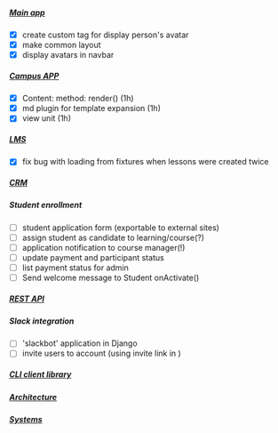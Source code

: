 ##### [Main app](ROOTAPP.md)
- [x] create custom tag for display person's avatar
- [x] make common layout
- [x] display avatars in navbar
##### [Campus APP](CAMPUS.md)
- [x] Content: method: render() (1h)
- [x] md plugin for template expansion (1h)
- [x] view unit (1h)
##### [LMS](LMS.md)
- [x] fix bug with loading from fixtures when lessons were created twice
##### [CRM](CRM.md)
##### Student enrollment
- [ ] student application form (exportable to external sites)
- [ ] assign student as candidate to learning/course(?)
- [ ] application notification to course manager(!)
- [ ] update payment and participant status  
- [ ] list payment status for admin
- [ ] Send welcome message to Student onActivate() 
##### [REST API](API.md)
##### Slack integration
- [ ] 'slackbot' application in Django
- [ ] invite users to account (using invite link in )
##### [CLI client library](CLI.md)
##### [Architecture](ARCH.md)
##### [Systems](SYSTEMS.md)
